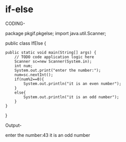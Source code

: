 # if-else

CODING-

package pkgif.pkgelse;
import java.util.Scanner;

public class IfElse {

    public static void main(String[] args) {
        // TODO code application logic here
        Scanner sc=new Scanner(System.in);
        int num;
        System.out.print("enter the number:");
        num=sc.nextInt();
        if(num%2==0){
            System.out.println("it is an even number");
        }
        else{
            System.out.println("it is an odd number");
        }
    }
    
}

Output-

enter the number:43
it is an odd number

